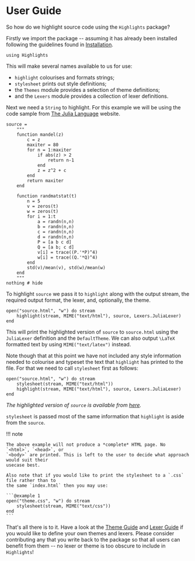 # User Guide

So how do we highlight source code using the `Highlights` package?

Firstly we import the package -- assuming it has already been installed following the
guidelines found in [Installation](@ref).

```@example 1
using Highlights
```

This will make several names available to us for use:

  * `highlight` colourises and formats strings;
  * `stylesheet` prints out style definitions;
  * the `Themes` module provides a selection of theme definitions;
  * and the `Lexers` module provides a collection of lexer definitions.

Next we need a `String` to highlight. For this example we will be using the code sample from
[The Julia Language](http://julialang.org/) website.

```@example 1
source =
    """
    function mandel(z)
        c = z
        maxiter = 80
        for n = 1:maxiter
            if abs(z) > 2
                return n-1
            end
            z = z^2 + c
        end
        return maxiter
    end

    function randmatstat(t)
        n = 5
        v = zeros(t)
        w = zeros(t)
        for i = 1:t
            a = randn(n,n)
            b = randn(n,n)
            c = randn(n,n)
            d = randn(n,n)
            P = [a b c d]
            Q = [a b; c d]
            v[i] = trace((P.'*P)^4)
            w[i] = trace((Q.'*Q)^4)
        end
        std(v)/mean(v), std(w)/mean(w)
    end
    """
nothing # hide
```

To highlight `source` we pass it to `highlight` along with the output stream, the required
output format, the lexer, and, optionally, the theme.

```@example 1
open("source.html", "w") do stream
    highlight(stream, MIME("text/html"), source, Lexers.JuliaLexer)
end
```

This will print the highlighted version of `source` to `source.html` using the `JuliaLexer`
definition and the `DefaultTheme`. We can also output ``\LaTeX`` formatted text by using
`MIME("text/latex")` instead.

Note though that at this point we have not included any style information needed to
colourise and typeset the text that `highlight` has printed to the file. For that we need to
call `stylesheet` first as follows:

```@example 1
open("source.html", "w") do stream
    stylesheet(stream, MIME("text/html"))
    highlight(stream, MIME("text/html"), source, Lexers.JuliaLexer)
end
```

*The highlighted version of `source` is available from [here](source.html).*

`stylesheet` is passed most of the same information that `highlight` is aside from the
`source`. 

!!! note

    The above example will not produce a *complete* HTML page. No `<html>`, `<head>`, or
    `<body>` are printed. This is left to the user to decide what approach would suit their
    usecase best.

    Also note that if you would like to print the stylesheet to a `.css` file rather than to
    the same `index.html` then you may use:

    ```@example 1
    open("theme.css", "w") do stream
        stylesheet(stream, MIME("text/css"))
    end
    ```

That's all there is to it. Have a look at the [Theme Guide](@ref) and [Lexer Guide](@ref) if
you would like to define your own themes and lexers. Please consider contributing any that
you write back to the package so that all users can benefit from them -- no lexer or theme
is too obscure to include in `Highlights`!


